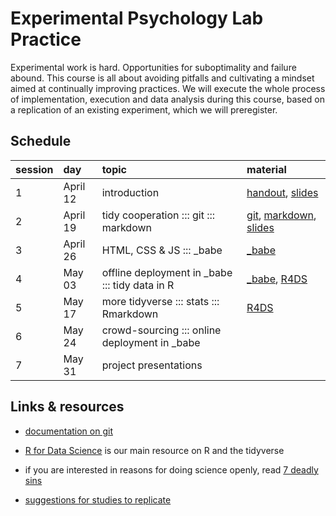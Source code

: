 # Experimental Psychology Lab Practice

Experimental work is hard. Opportunities for suboptimality and failure abound. This course is
all about avoiding pitfalls and cultivating a mindset aimed at continually improving
practices. We will execute the whole process of implementation, execution and data analysis
during this course, based on a replication of an existing experiment, which we will preregister.

## Schedule

session | day | topic | material
:--- | :--- | :--- | :---
1  | April 12 | introduction | [handout](handouts/01_intro.pdf), [slides](slides/01_RePOS_intro.pdf)
2  | April 19 | tidy cooperation ::: git ::: markdown | [git](https://git-scm.com/), [markdown](https://guides.github.com/features/mastering-markdown/), [slides](slides/02_tidy_cooperation.pdf)
3  | April 26 | HTML, CSS & JS ::: \_babe | [\_babe](https://babe-project.github.io/babe_site/index.html)
4  | May 03 | offline deployment in \_babe ::: tidy data in R | [\_babe](https://babe-project.github.io/babe_site/index.html), [R4DS](http://r4ds.had.co.nz)
5  | May 17 | more tidyverse ::: stats ::: Rmarkdown | [R4DS](http://r4ds.had.co.nz)
6  | May 24 | crowd-sourcing ::: online deployment in \_babe | 
7  | May 31 |  project presentations | 

## Links & resources

- [documentation on git](https://git-scm.com/doc)

- [R for Data Science](http://r4ds.had.co.nz) is our main resource on R and the tidyverse

- if you are interested in reasons for doing science openly, read [7 deadly sins](https://press.princeton.edu/titles/10970.html)

- [suggestions for studies to replicate](docs/suggestions.html)
